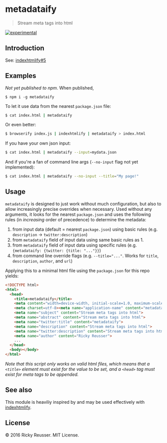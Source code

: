 # metadataify

> Stream meta tags into html

[![experimental][stability-experimental]][stability-url]
<!--[![Build Status][travis-image]][travis-url]-->
<!--[![npm version][npm-image]][npm-url]-->
<!--[![Dependency Status][david-dm-image]][david-dm-url]-->
<!--[![Semistandard Style][semistandard-image]][semistandard-url]-->


## Introduction

See: [indexhtmlify#5](https://github.com/dominictarr/indexhtmlify/issues/5)

## Examples

*Not yet published to npm*. When published,

```
$ npm i -g metadataify 
```

To let it use data from the nearest `package.json` file:

```bash
$ cat index.html | metadataify
```

Or even better:

```bash
$ browserify index.js | indexhtmlify | metadataify > index.html
```

If you have your own json input:

```bash
$ cat index.html | metadataify --input=mydata.json
```

And if you're a fan of command line args (`--no-input` flag not yet implemented):

```bash
$ cat index.html | metadataify --no-input --title="My page!"
```

## Usage

`metadataify` is designed to just work without much configuration, but also to allow increasingly precise overrides when necessary. Used without any arguments, it looks for the nearest `package.json` and uses the following rules (in _increasing_ order of precedence) to determine the metadata:

1. from input data (default = nearest `package.json`) using basic rules (e.g. `description` -> `twitter:description`)
2. from `metadataify` field of input data using same basic rules as 1.
3. from `metadataify` field of input data using specific rules (e.g. `{metadataify: {twitter: {title: "..."}}`)
4. from command line override flags (e.g. `--title="..."`. Works for `title`, `description`, `author`, and `url`)

Applying this to a minimal html file using the `package.json` for this repo yields:

```html
<!DOCTYPE html>
<html>
  <head>
    <title>metadataify</title>
    <meta content="width=device-width, initial-scale=1.0, maximum-scale=1.0, user-scalable=0" name="viewport" />
    <meta charset=utf-8><meta name="application-name" content="metadataify">
    <meta name="subject" content="Stream meta tags into html">
    <meta name="abstract" content="Stream meta tags into html">
    <meta name="twitter:title" content="metadataify">
    <meta name="description" content="Stream meta tags into html">
    <meta name="twitter:description" content="Stream meta tags into html">
    <meta name="author" content="Ricky Reusser">
    ...
  </head>
  <body></body>
</html>
```

_Note that this script *only* works on valid html files, which means that a `<title>` element must exist for the value to be set, and a `<head>` tag must exist for meta tags to be appended._

## See also

This module is heaviliy inspired by and may be used effectively with [indexhtmlify](https://github.com/dominictarr/indexhtmlify).

## License

&copy; 2016 Ricky Reusser. MIT License.

<!-- BADGES -->

[travis-image]: https://travis-ci.org/rreusser/metadataify.svg?branch=master
[travis-url]: https://travis-ci.org//metadataify

[npm-image]: https://badge.fury.io/js/metadataify.svg
[npm-url]: https://npmjs.org/package/metadataify

[david-dm-image]: https://david-dm.org/rreusser/metadataify.svg?theme=shields.io
[david-dm-url]: https://david-dm.org/rreusser/metadataify

[semistandard-image]: https://img.shields.io/badge/code%20style-semistandard-brightgreen.svg?style=flat-square
[semistandard-url]: https://github.com/Flet/semistandard

<!-- see stability badges at: https://github.com/badges/stability-badges -->
[stability-url]: https://github.com/badges/stability-badges
[stability-deprecated]: http://badges.github.io/stability-badges/dist/deprecated.svg
[stability-experimental]: http://badges.github.io/stability-badges/dist/experimental.svg
[stability-unstable]: http://badges.github.io/stability-badges/dist/unstable.svg
[stability-stable]: http://badges.github.io/stability-badges/dist/stable.svg
[stability-frozen]: http://badges.github.io/stability-badges/dist/frozen.svg
[stability-locked]: http://badges.github.io/stability-badges/dist/locked.svg

